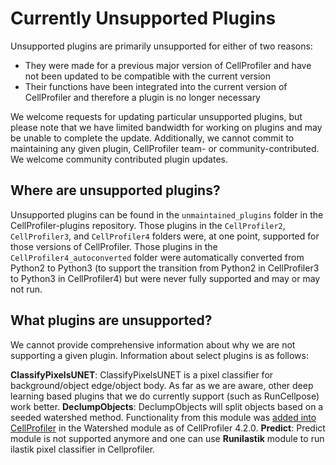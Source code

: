 # Currently Unsupported Plugins

Unsupported plugins are primarily unsupported for either of two reasons:
- They were made for a previous major version of CellProfiler and have not been updated to be compatible with the current version
- Their functions have been integrated into the current version of CellProfiler and therefore a plugin is no longer necessary

We welcome requests for updating particular unsupported plugins, but please note that we have limited bandwidth for working on plugins and may be unable to complete the update.
Additionally, we cannot commit to maintaining any given plugin, CellProfiler team- or community-contributed.
We welcome community contributed plugin updates.

## Where are unsupported plugins?

Unsupported plugins can be found in the `unmaintained_plugins` folder in the CellProfiler-plugins repository.
Those plugins in the `CellProfiler2`, `CellProfiler3`, and `CellProfiler4` folders were, at one point, supported for those versions of CellProfiler. 
Those plugins in the `CellProfiler4_autoconverted` folder were automatically converted from Python2 to Python3 (to support the transition from Python2 in CellProfiler3 to Python3 in CellProfiler4) but were never fully supported and may or may not run.

## What plugins are unsupported?

We cannot provide comprehensive information about why we are not supporting a given plugin.
Information about select plugins is as follows:

**ClassifyPixelsUNET**: ClassifyPixelsUNET is a pixel classifier for background/object edge/object body. As far as we are aware, other deep learning  based plugins that we do currently support (such as RunCellpose) work better.
**DeclumpObjects**: DeclumpObjects will split objects based on a seeded watershed method. Functionality from this module was [added into CellProfiler](https://github.com/CellProfiler/CellProfiler/pull/4397) in the Watershed module as of CellProfiler 4.2.0.
**Predict**: Predict module is not supported anymore and one can use **Runilastik** module to run ilastik pixel classifier in Cellprofiler. 
